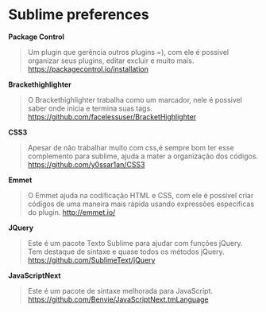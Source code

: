 # Sublime preferences




**Package Control** 

> Um plugin que gerência outros plugins =), com ele é possivel organizar seus plugins, editar excluir e muito mais.
> https://packagecontrol.io/installation


**Brackethighlighter** 

> O Brackethighlighter trabalha como um marcador, nele é possivel saber onde inicia e termina suas tags.
> https://github.com/facelessuser/BracketHighlighter


**CSS3** 

> Apesar de não trabalhar muito com css,é sempre bom ter esse complemento para sublime, ajuda a mater a organização dos códigos.
> https://github.com/y0ssar1an/CSS3


**Emmet** 

> O Emmet ajuda na codificação HTML e CSS, com ele é possível criar códigos de uma maneira mais rápida usando expressões especificas do plugin. 
> http://emmet.io/


**JQuery** 

> Este é um pacote Texto Sublime para ajudar com funções jQuery. Tem destaque de sintaxe e quase todos os métodos jQuery. 
> https://github.com/SublimeText/jQuery


**JavaScriptNext** 

> Este é um pacote de sintaxe melhorada para JavaScript.
> https://github.com/Benvie/JavaScriptNext.tmLanguage

